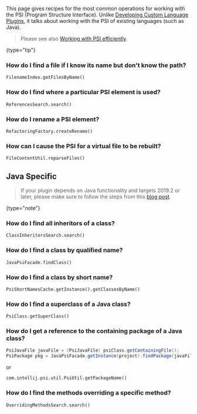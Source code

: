 [//]: # (title: PSI Cookbook)

<!-- Copyright 2000-2020 JetBrains s.r.o. and other contributors. Use of this source code is governed by the Apache 2.0 license that can be found in the LICENSE file. -->

This page gives recipes for the most common operations for working with the PSI (Program Structure Interface).
Unlike [Developing Custom Language Plugins](custom_language_support.md), it talks about working with the PSI of existing languages (such as Java).

 >  Please see also [Working with PSI efficiently](performance.md#working-with-psi-efficiently).
 >
 {type="tip"}

### How do I find a file if I know its name but don't know the path?

`FilenameIndex.getFilesByName()`

### How do I find where a particular PSI element is used?

`ReferencesSearch.search()`

### How do I rename a PSI element?

`RefactoringFactory.createRename()`

### How can I cause the PSI for a virtual file to be rebuilt?

`FileContentUtil.reparseFiles()`

## Java Specific

 >  If your plugin depends on Java functionality and targets 2019.2 or later, please make sure to follow the steps from this [blog post](https://blog.jetbrains.com/platform/2019/06/java-functionality-extracted-as-a-plugin/).
 >
 {type="note"}

### How do I find all inheritors of a class?

`ClassInheritorsSearch.search()`

### How do I find a class by qualified name?

`JavaPsiFacade.findClass()`

### How do I find a class by short name?

`PsiShortNamesCache.getInstance().getClassesByName()`

### How do I find a superclass of a Java class?

`PsiClass.getSuperClass()`

### How do I get a reference to the containing package of a Java class?

```java
PsiJavaFile javaFile = (PsiJavaFile) psiClass.getContainingFile();
PsiPackage pkg = JavaPsiFacade.getInstance(project).findPackage(javaFile.getPackageName());
```

or

`com.intellij.psi.util.PsiUtil.getPackageName()`

### How do I find the methods overriding a specific method?

`OverridingMethodsSearch.search()`